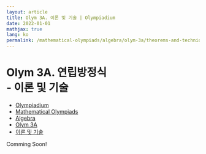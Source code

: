 ```yaml
---
layout: article
title: Olym 3A. 이론 및 기술 | Olympiadium
date: 2022-01-01
mathjax: true
lang: ko
permalink: /mathematical-olympiads/algebra/olym-3a/theorems-and-techniques/
---
```

# Olym 3A. 연립방정식 <br> <ssup> - 이론 및 기술</ssup>

<ul class="breadcrumb">
	<li><a href="{{ site.baseurl }}/">Olympiadium</a></li> 
	<li><a href="{{ site.baseurl }}/mathematical-olympiads/">Mathematical Olympiads</a></li> 
	<li><a href="{{ site.baseurl }}/mathematical-olympiads/algebra/">Algebra</a></li> 
	<li><a href="{{ site.baseurl }}/mathematical-olympiads/algebra/olym-3a/">Olym 3A</a></li> 
	<li><a href="{{ site.baseurl }}/mathematical-olympiads/algebra/olym-3a/theorems-and-techniques/">이론 및 기술</a></li>
</ul>

Comming Soon!
